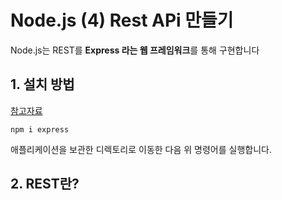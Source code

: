 # Node.js (4) Rest APi 만들기

Node.js는 REST를 **Express 라는 웹 프레임워크**를 통해 구현합니다

## 1. 설치 방법

[참고자료](https://expressjs.com/ko/starter/installing.html)

```shell
npm i express
```

애플리케이션을 보관한 디렉토리로 이동한 다음 위 명령어를 실행합니다.



## 2. REST란?

